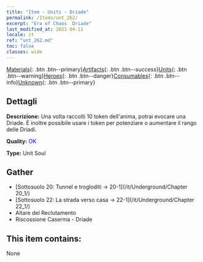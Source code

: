 ```yaml
---
title: "Item - Units - Driade"
permalink: /Items/unt_262/
excerpt: "Era of Chaos  Driade"
last_modified_at: 2021-04-11
locale: it
ref: "unt_262.md"
toc: false
classes: wide
---
```

 [Materials](/it/Items/){: .btn .btn--primary}[Artifacts](/it/Items/Artifacts/){: .btn .btn--success}[Units](/it/Items/Units/){: .btn .btn--warning}[Heroes](/it/Items/Heroes/){: .btn .btn--danger}[Consumables](/it/Items/Consumables/){: .btn .btn--info}[Unknown](/it/Items/Unknown/){: .btn .btn--primary}

## Dettagli
 **Descrizione:** Una volta raccolti 10 token dell'anima, potrai evocare una Driade. È inoltre possibile usare i token per potenziare o aumentare il rango delle Driadi.

 **Quality:** <span style="color: #0000CD">OK</span>

 **Type:** Unit Soul

## Gather

*    [Sottosuolo 20: Tunnel e trogloditi -> 20-1](/it/Underground/Chapter 20_1/) 
*    [Sottosuolo 22: La strada verso casa -> 22-1](/it/Underground/Chapter 22_1/) 
*    Altare del Reclutamento 
*    Riscossione Caserma - Driade 

## This item contains:

  None

